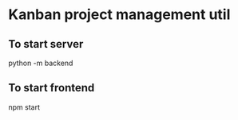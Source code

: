 # Kanban project management util

## To start server
python -m backend

## To start frontend
npm start